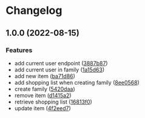 # Changelog

## 1.0.0 (2022-08-15)


### Features

* add current user endpoint ([3887b87](https://github.com/Gunmer/alfred-api/commit/3887b8789ca534195431290bb766c06c8a047ce2))
* add current user in family ([1a15d63](https://github.com/Gunmer/alfred-api/commit/1a15d632bd16f98011708d0d605d388cd0722867))
* add new item ([ba71d86](https://github.com/Gunmer/alfred-api/commit/ba71d8651948c1f30323ce568415b979480d38a1))
* add shopping list when creating family ([8ee0568](https://github.com/Gunmer/alfred-api/commit/8ee0568d3e566d42fb3a8cb590eb048a02008b2f))
* create family ([5420daa](https://github.com/Gunmer/alfred-api/commit/5420daab8a0917eb341a6a617fb6a38860a6f982))
* remove item ([d1415a2](https://github.com/Gunmer/alfred-api/commit/d1415a2db426e41adfcc981f3c313d7f90f38dce))
* retrieve shopping list ([16813f0](https://github.com/Gunmer/alfred-api/commit/16813f05ff024c670962e46310f9dcf0c6e0db08))
* update item ([4f2eed7](https://github.com/Gunmer/alfred-api/commit/4f2eed7c49e0085e38d5c6a34ba9ea0e52b95023))
